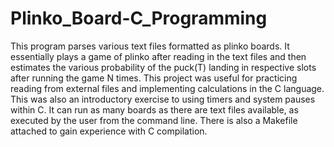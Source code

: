 # Plinko_Board-C_Programming
This program parses various text files formatted as plinko boards. It essentially plays a game of plinko after reading in the text files and then estimates the various probability of the puck(T) landing in respective slots after running the game N times. This project was useful for practicing reading from external files and implementing calculations in the C language. This was also an introductory exercise to using timers and system pauses within C. It can run as many boards as there are text files available, as executed by the user from the command line. There is also a Makefile attached to gain experience with C compilation. 
